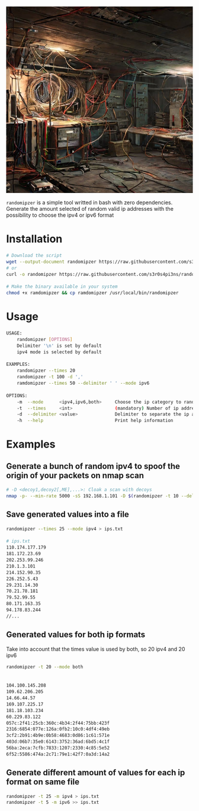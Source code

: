 ![ramdomipzer-thumbnail](/assets/stable_diffusion_computer_basement.jpg)

`randomipzer` is a simple tool writted in bash with zero dependencies. Generate the amount selected of random valid ip addresses with the possibility to choose the ipv4 or ipv6 format

# Installation

```bash
# Download the script
wget --output-document randomipzer https://raw.githubusercontent.com/s3r0s4pi3ns/randomipzer/main/randomipzer.sh
# or
curl -o randomipzer https://raw.githubusercontent.com/s3r0s4pi3ns/randomipzer/main/randomipzer.sh

# Make the binary available in your system
chmod +x ramdomipzer && cp ramdomipzer /usr/local/bin/randomipzer
```

# Usage

```bash
USAGE:
    randomipzer [OPTIONS]
    Delimiter '\n' is set by default
    ipv4 mode is selected by default

EXAMPLES:
    randomipzer --times 20
    randomipzer -t 100 -d ','
    ramdomipzer --times 50 --delimiter ' ' --mode ipv6

OPTIONS:
    -m  --mode      <ipv4,ipv6,both>     Choose the ip category to randomly generate the values
    -t  --times     <int>                (mandatory) Number of ip addresses to generate
    -d  --delimiter <value>              Delimiter to separate the ip addresses in the output
    -h  --help                           Print help information
```

# Examples

## Generate a bunch of random ipv4 to spoof the origin of your packets on nmap scan

```bash
# -D <decoy1,decoy2[,ME],...>: Cloak a scan with decoys
nmap -p- --min-rate 5000 -sS 192.168.1.101 -D $(randomipzer -t 10 --delimiter ' ') --data-length 78 -vvv
```

## Save generated values into a file

```bash
randomipzer --times 25 --mode ipv4 > ips.txt

# ips.txt
110.174.177.179
181.172.23.69
202.253.99.246
210.1.3.101
214.152.90.35
226.252.5.43
29.231.14.30
70.21.78.181
79.52.99.55
80.171.163.35
94.178.83.244
//...

```

## Generated values for both ip formats

Take into account that the times value is used by both, so 20 ipv4 and 20 ipv6

```bash
randomipzer -t 20 --mode both


104.100.145.208
109.62.206.205
14.66.44.57
169.107.225.17
181.18.103.234
60.229.83.122
057c:2f41:25cb:360c:4b34:2f44:75bb:423f
2316:6854:077e:126a:0fb2:10c0:4df4:49eb
3cf2:2b91:4b9e:0b58:4683:0d86:1c61:571e
403d:06b7:35e0:6143:3752:36ad:6bd5:4c1f
56ba:2eca:7cfb:7833:1207:2330:4c85:5e52
6f52:5586:474a:2c71:79e1:42f7:0a3d:14a2
```

## Generate different amount of values for each ip format on same file

```bash
randomipzer -t 25 -m ipv4 > ips.txt
randomipzer -t 5 -m ipv6 >> ips.txt
```
